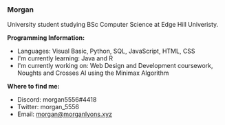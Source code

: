 ### Morgan
University student studying BSc Computer Science at Edge Hill Univeristy.

**Programming Information:**
* Languages:                  Visual Basic, Python, SQL, JavaScript, HTML, CSS
* I'm currently learning:     Java and R
* I'm currently working on:   Web Design and Development coursework, Noughts and Crosses AI using the Minimax Algorithm

**Where to find me:**
* Discord: morgan5556#4418
* Twitter: morgan_5556
* Email: morgan@morganlyons.xyz


<!--
**morgan5556/morgan5556** is a ✨ _special_ ✨ repository because its `README.md` (this file) appears on your GitHub profile.

Here are some ideas to get you started:

- 🔭 I’m currently working on ...
- 🌱 I’m currently learning ...
- 👯 I’m looking to collaborate on ...
- 🤔 I’m looking for help with ...
- 💬 Ask me about ...
- 📫 How to reach me: ...
- 😄 Pronouns: ...
- ⚡ Fun fact: ...
-->
